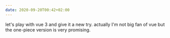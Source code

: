 ```yaml
---
date: 2020-09-20T00:42+02:00
---
```


let's play with vue 3 and give it a new try. actually I'm not big fan of vue but the one-piece version is very
promising.

